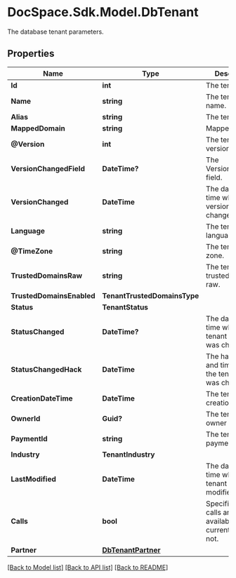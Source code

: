 # DocSpace.Sdk.Model.DbTenant
The database tenant parameters.

## Properties

Name | Type | Description | Notes
------------ | ------------- | ------------- | -------------
**Id** | **int** | The tenant ID. | [optional] 
**Name** | **string** | The tenant name. | [optional] 
**Alias** | **string** | The tenant alias. | [optional] 
**MappedDomain** | **string** | Mapped domain | [optional] 
**@Version** | **int** | The tenant version. | [optional] 
**VersionChangedField** | **DateTime?** | The Version_changed field. | [optional] 
**VersionChanged** | **DateTime** | The date and time when the version was changed. | [optional] 
**Language** | **string** | The tenant language. | [optional] 
**@TimeZone** | **string** | The tenant time zone. | [optional] 
**TrustedDomainsRaw** | **string** | The tenant trusted domains raw. | [optional] 
**TrustedDomainsEnabled** | **TenantTrustedDomainsType** |  | [optional] 
**Status** | **TenantStatus** |  | [optional] 
**StatusChanged** | **DateTime?** | The date and time when the tenant status was changed. | [optional] 
**StatusChangedHack** | **DateTime** | The hacked date and time when the tenant status was changed. | [optional] 
**CreationDateTime** | **DateTime** | The tenant creation date. | [optional] 
**OwnerId** | **Guid?** | The tenant owner ID. | [optional] 
**PaymentId** | **string** | The tenant payment ID. | [optional] 
**Industry** | **TenantIndustry** |  | [optional] 
**LastModified** | **DateTime** | The date and time when the tenant was last modified. | [optional] 
**Calls** | **bool** | Specifies if the calls are available for the current tenant or not. | [optional] 
**Partner** | [**DbTenantPartner**](DbTenantPartner.md) |  | [optional] 

[[Back to Model list]](../README.md#documentation-for-models) [[Back to API list]](../README.md#documentation-for-api-endpoints) [[Back to README]](../README.md)

